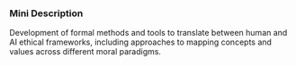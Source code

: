 ### Mini Description

Development of formal methods and tools to translate between human and AI ethical frameworks, including approaches to mapping concepts and values across different moral paradigms.

